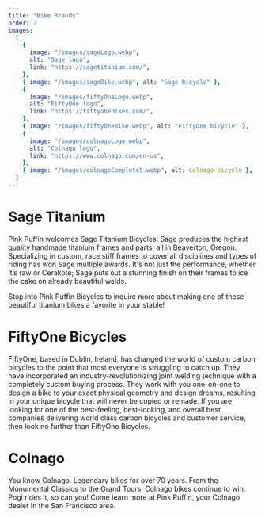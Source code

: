 ```yaml
---
title: "Bike Brands"
order: 2
images:
  [
    {
      image: "/images/sageLogo.webp",
      alt: "Sage logo",
      link: "https://sagetitanium.com/",
    },
    { image: "/images/sageBike.webp", alt: "Sage bicycle" },
    {
      image: "/images/fiftyOneLogo.webp",
      alt: "FiftyOne logo",
      link: "https://fiftyonebikes.com/",
    },
    { image: "/images/fiftyOneBike.webp", alt: "FiftyOne bicycle" },
    {
      image: "/images/colnagoLogo.webp",
      alt: "Colnago logo",
      link: "https://www.colnago.com/en-us",
    },
    { image: "/images/colnagoComplete5.webp", alt: Colnago bicycle },
  ]
---
```


# Sage Titanium

Pink Puffin welcomes Sage Titanium Bicycles! Sage produces the highest quality handmade titanium frames and parts, all in Beaverton, Oregon. Specializing in custom, race stiff frames to cover all disciplines and types of riding has won Sage multiple awards. It's not just the performance, whether it’s raw or Cerakote; Sage puts out a stunning finish on their frames to ice the cake on already beautiful welds.

Stop into Pink Puffin Bicycles to inquire more about making one of these beautiful titanium bikes a favorite in your stable!

# FiftyOne Bicycles

FiftyOne, based in Dublin, Ireland, has changed the world of custom carbon bicycles to the point that most everyone is struggling to catch up. They have incorporated an industry-revolutionizing joint welding technique with a completely custom buying process. They work with you one-on-one to design a bike to your exact physical geometry and design dreams, resulting in your unique bicycle that will never be copied or remade. If you are looking for one of the best-feeling, best-looking, and overall best companies delivering world class carbon bicycles and customer service, then look no further than FiftyOne Bicycles.

# Colnago

You know Colnago. Legendary bikes for over 70 years. From the Monumental Classics to the Grand Tours, Colnago bikes continue to win. Pogi rides it, so can you! Come learn more at Pink Puffin, your Colnago dealer in the San Francisco area.
